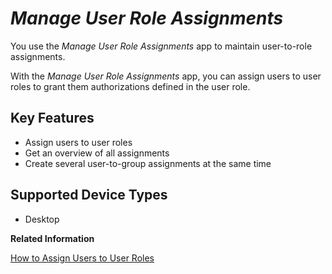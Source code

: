 <!-- loioc60666698953491e9b6ed772984b42f5 -->

# *Manage User Role Assignments*

You use the *Manage User Role Assignments* app to maintain user-to-role assignments.



With the *Manage User Role Assignments* app, you can assign users to user roles to grant them authorizations defined in the user role.



<a name="loioc60666698953491e9b6ed772984b42f5__section_dfl_c4s_nzb"/>

## Key Features



-   Assign users to user roles
-   Get an overview of all assignments
-   Create several user-to-group assignments at the same time



<a name="loioc60666698953491e9b6ed772984b42f5__section_gfl_c4s_nzb"/>

## Supported Device Types

-   Desktop


**Related Information**  


[How to Assign Users to User Roles](../User-Management/how-to-assign-users-to-user-roles-f703a5c.md "Specify the users to whom the user roles you've created apply.")

